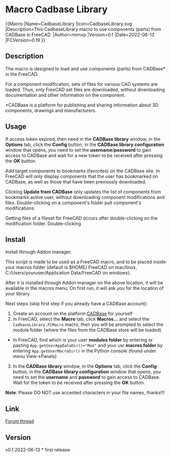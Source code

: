 # Macro Cadbase Library
{{Macro
|Name=CadbaseLibrary
|Icon=CadbaseLibrary.svg
|Description=This CadbaseLibrary macro to use components (parts) from CADBase in FreeCAD.
|Author=mnnxp
|Version=0.1
|Date=2022-06-13
|FCVersion=0.19
}}

## Description

The macro is designed to load and use components (parts) from CADBase* in the FreeCAD.

For a component modification, sets of files for various CAD systems are loaded. Thus, only FreeCAD set files are downloaded, without downloading documentation and other information on the component.

*CADBase is a platform for publishing and sharing information about 3D components, drawings and manufacturers.

## Usage

If access token expired, then need in the **CADBase library** window, in the **Options** tab, click the **Config** button, in the **CADBase library configuration** window that opens, you need to set the **username**/**password** to gain access to CADBase and wait for a new token to be received after pressing the **OK** button.

Add target components to bookmarks (favorites) on the CADBase site. In FreeCAD will only display components that the user has bookmarked on CADBase, as well as those that have been previously downloaded.

Clicking **Update from CADBase** only updates the list of components from bookmarks active user, without downloading component modifications and files.
Double-clicking on a component's folder pull component's modifications.

Getting files of a fileset for FreeCAD occurs after double-clicking on the modification folder.
Double-clicking

## Install

Install through Addon manager.

This script is made to be used as a FreeCAD macro, and to be placed inside your macros folder (default is $HOME/.FreeCAD on mac/linux, C:/Users/youruser/Application Data/FreeCAD on windows).

After it is installed through Addon manager on the above location, it will be available in the macros menu. On first run, it will ask you for the location of your library.

Next steps (skip first step if you already have a CADBase account):
1. Create an account on the platform [CADBase](https://cadbase.rs/#/register) for yourself
2. In FreeCAD, select the **Macro** tab, click **Macros...** and select the `CadbaseLibrary.FCMacro` macro, then you will be prompted to select the module folder (where the files from the CADBase store will be loaded)
* In FreeCAD, find which is your user **modules folder** by entering or pasting `App.getUserAppDataDir()+"Mod"` and your usr **macros folder** by entering `App.getUserMacroDir()` in the Python console (found under menu View->Panels)
3. In the **CADBase library** window, in the **Options** tab, click the **Config** button, in the **CADBase library configuration** window that opens, you need to set the **username** and **password** to gain access to CADBase. Wait for the token to be received after pressing the **OK** button.

**Note**: Please DO NOT use accented characters in your file names, thanks!!!


## Link

[Forum thread](https://forum.freecadweb.org/viewtopic.php?f=22&t=69389)

## Version

v0.1 2022-06-13    * first release
